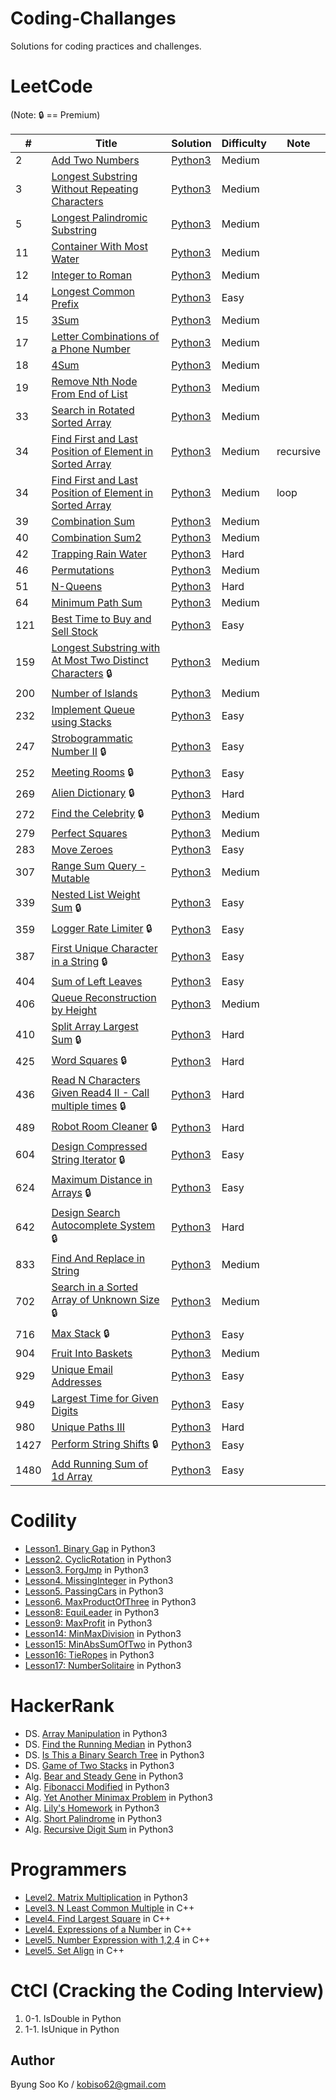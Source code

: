 Coding-Challanges
=================
Solutions for coding practices and challenges.

# LeetCode
(Note: :lock: == Premium)

\# | Title | Solution | Difficulty | Note
-- | -- | -- | -- | --
2 | [Add Two Numbers](https://leetcode.com/problems/add-two-numbers/) | [Python3](./LeetCode/2.Add_Two_Numbers.py) | Medium
3 | [Longest Substring Without Repeating Characters](https://leetcode.com/problems/longest-substring-without-repeating-characters/) | [Python3](./LeetCode/3.Longest_Substring_Without_Repeating_Characters.py) | Medium
5 | [Longest Palindromic Substring](https://leetcode.com/problems/longest-palindromic-substring/) | [Python3](./LeetCode/5.Longest_Palindromic_Substring.py) | Medium
11 | [Container With Most Water](https://leetcode.com/problems/container-with-most-water/) | [Python3](./LeetCode/11.Container_With_Most_Water.py) | Medium
12 | [Integer to Roman](https://leetcode.com/problems/integer-to-roman/) | [Python3](./LeetCode/12.Integer_to_Roman.py) | Medium
14 | [Longest Common Prefix](https://leetcode.com/problems/longest-common-prefix/) | [Python3](./LeetCode/14.Longest_Common_Prefix.py) | Easy
15 | [3Sum](https://leetcode.com/problems/3sum/) | [Python3](./LeetCode/15.3Sum.py) | Medium
17 | [Letter Combinations of a Phone Number](https://leetcode.com/problems/letter-combinations-of-a-phone-number/) | [Python3](./LeetCode/17.Letter_Combinations_of_a_Phone_Number.py) | Medium
18 | [4Sum](https://leetcode.com/problems/4sum/) | [Python3](./LeetCode/18.4Sum.py) | Medium
19 | [Remove Nth Node From End of List](https://leetcode.com/problems/remove-nth-node-from-end-of-list/) | [Python3](./LeetCode/19.Remove_Nth_Node_From_End_of_List.py) | Medium
33 | [Search in Rotated Sorted Array](https://leetcode.com/problems/search-in-rotated-sorted-array/) | [Python3](./LeetCode/33.Search_in_Rotated_Sorted_Array.py) | Medium
34 | [Find First and Last Position of Element in Sorted Array](https://leetcode.com/problems/find-first-and-last-position-of-element-in-sorted-array) | [Python3](./LeetCode/34.Find_First_and_Last_Position_of_Element_in_Sorted_Array.py) | Medium | recursive
34 | [Find First and Last Position of Element in Sorted Array](https://leetcode.com/problems/find-first-and-last-position-of-element-in-sorted-array) | [Python3](./LeetCode/34.Find_First_and_Last_Position_of_Element_in_Sorted_Array.loop.py) | Medium | loop
39 | [Combination Sum](https://leetcode.com/problems/combination-sum) | [Python3](./LeetCode/39.Combination_Sum.py) | Medium
40 | [Combination Sum2](https://leetcode.com/problems/combination-sum-ii/) | [Python3](./LeetCode/40.Combination_Sum2.py) | Medium
42 | [Trapping Rain Water](https://leetcode.com/problems/trapping-rain-water/) | [Python3](./LeetCode/42.Trapping_Rain_Water.py) | Hard
46 | [Permutations](https://leetcode.com/problems/permutations/) | [Python3](./LeetCode/46.Permutations.py) | Medium
51 | [N-Queens](https://leetcode.com/problems/n-queens/) | [Python3](./LeetCode/51.N-Queens.py) | Hard
64 | [Minimum Path Sum](https://leetcode.com/problems/minimum-path-sum/) | [Python3](./LeetCode/64.Minimum_Path_Sum.py) | Medium
121 | [Best Time to Buy and Sell Stock](https://leetcode.com/problems/best-time-to-buy-and-sell-stock/) | [Python3](./LeetCode/121.Best_Time_to_Buy_and_Sell_Stock.py) | Easy
159 | [Longest Substring with At Most Two Distinct Characters](https://leetcode.com/problems/longest-substring-with-at-most-two-distinct-characters/) :lock: | [Python3](./LeetCode/159.Longest_Substring_with_At_Most_Two_Distinct_Characters.py) | Medium
200 | [Number of Islands](https://leetcode.com/problems/number-of-islands/) | [Python3](./LeetCode/200.Number_of_Islands.py) | Medium
232 | [Implement Queue using Stacks](https://leetcode.com/problems/implement-queue-using-stacks/) | [Python3](./LeetCode/232.Implement_Queue_using_Stacks.py) | Easy
247 | [Strobogrammatic Number II](https://leetcode.com/problems/strobogrammatic-number-ii/) :lock: | [Python3](./LeetCode/247.Strobogrammatic_Number_2.py) | Easy
252 | [Meeting Rooms](https://leetcode.com/problems/meeting-rooms/) :lock: | [Python3](./LeetCode/252.Meeting_Rooms.py) | Easy
269 | [Alien Dictionary](https://leetcode.com/problems/alien-dictionary/) :lock: | [Python3](./LeetCode/269.Alien_Dictionary.py) | Hard
272 | [Find the Celebrity](https://leetcode.com/problems/find-the-celebrity/) :lock: | [Python3](./LeetCode/277.Find_the_Celebrity.py) | Medium
279 | [Perfect Squares](https://leetcode.com/problems/perfect-squares/) | [Python3](./LeetCode/279.Perfect_Squares.py) | Medium
283 | [Move Zeroes](https://leetcode.com/problems/move-zeroes/) | [Python3](./LeetCode/283.Move_Zeroes.py) | Easy
307 | [Range Sum Query - Mutable](https://leetcode.com/problems/range-sum-query-mutable/) | [Python3](./LeetCode/307.Range_Sum_Query-Mutable.py) | Medium
339 | [Nested List Weight Sum](https://leetcode.com/problems/nested-list-weight-sum/) :lock: | [Python3](./LeetCode/339.Nested_List_Weight_Sum.py) | Easy
359 | [Logger Rate Limiter](https://leetcode.com/problems/logger-rate-limiter/) :lock: | [Python3](./LeetCode/359.Logger_Rate_Limiter.py) | Easy
387 | [First Unique Character in a String](https://leetcode.com/problems/first-unique-character-in-a-string/) :lock: | [Python3](./LeetCode/387.First_Unique_Character_in_a_String.py) | Easy
404 | [Sum of Left Leaves](https://leetcode.com/problems/sum-of-left-leaves/) | [Python3](./LeetCode/404.Sum_of_Left_Leaves.py) | Easy
406 | [Queue Reconstruction by Height](https://leetcode.com/problems/queue-reconstruction-by-height/) | [Python3](./LeetCode/406.Queue_Reconstruction_by_Height.py) | Medium
410 | [Split Array Largest Sum](https://leetcode.com/problems/split-array-largest-sum/) :lock: | [Python3](./LeetCode/410.Split_Array_Largest_Sum.py) | Hard
425 | [Word Squares](https://leetcode.com/problems/word-squares/) :lock: | [Python3](./LeetCode/425.Word_Squares.py) | Hard
436 | [Read N Characters Given Read4 II - Call multiple times](https://leetcode.com/problems/read-n-characters-given-read4-ii-call-multiple-times/) :lock: | [Python3](./LeetCode/436.Read_N_Characters_Given_Read4_II_Call_Multiple_Times.py) | Hard
489 | [Robot Room Cleaner](https://leetcode.com/problems/robot-room-cleaner/) :lock: | [Python3](./LeetCode/489.Robot_Room_Cleaner.py) | Hard
604 | [Design Compressed String Iterator](https://leetcode.com/problems/design-compressed-string-iterator/) :lock: | [Python3](./LeetCode/604.Design_Compressed_String_Iterator.py) | Easy
624 | [Maximum Distance in Arrays](https://leetcode.com/problems/maximum-distance-in-arrays/) :lock: | [Python3](./LeetCode/624.Maximum_Distance_in_Arrays.py) | Easy
642 | [Design Search Autocomplete System](https://leetcode.com/problems/design-search-autocomplete-system/) :lock: | [Python3](./LeetCode/642.Design_Search_Autocomplete_System.py) | Hard
833 | [Find And Replace in String](https://leetcode.com/problems/find-and-replace-in-string/) | [Python3](./LeetCode/833.Find_And_Replace_in_String.py) | Medium
702 | [Search in a Sorted Array of Unknown Size](https://leetcode.com/problems/search-in-a-sorted-array-of-unknown-size/) :lock: | [Python3](./LeetCode/702.Search_in_a_Sorted_Array_of_Unknown_Size.py) | Medium
716 | [Max Stack](https://leetcode.com/problems/max-stack/) :lock: | [Python3](./LeetCode/716.Max_Stack.py) | Easy
904 | [Fruit Into Baskets](https://leetcode.com/problems/fruit-into-baskets/) | [Python3](./LeetCode/904.Fruit_Into_Baskets.py) | Medium
929 | [Unique Email Addresses](https://leetcode.com/problems/unique-email-addresses/) | [Python3](./LeetCode/929.Unique_Email_Addresses.py) | Easy
949 | [Largest Time for Given Digits](https://leetcode.com/problems/largest-time-for-given-digits/) | [Python3](./LeetCode/949.Largest_Time_for_Given_Digits.py) | Easy
980 | [Unique Paths III](https://leetcode.com/problems/unique-paths-iii/) | [Python3](./LeetCode/980.Unique_Paths_III.py) | Hard
1427 | [Perform String Shifts](https://leetcode.com/problems/perform-string-shifts/) :lock: | [Python3](./LeetCode/1427.Perform_String_Shifts.py) | Easy
1480 | [Add Running Sum of 1d Array](https://leetcode.com/problems/running-sum-of-1d-array/) | [Python3](./LeetCode/1480.Add_Running_Sum_of_1d_Array.py) | Easy

# Codility
- [Lesson1. Binary Gap](https://codility.com/programmers/lessons/1-iterations/binary_gap/start/) in Python3
- [Lesson2. CyclicRotation](https://codility.com/programmers/lessons/2-arrays/cyclic_rotation/start/) in Python3
- [Lesson3. ForgJmp](https://codility.com/programmers/lessons/3-time_complexity/frog_jmp/start/) in Python3
- [Lesson4. MissingInteger](https://codility.com/programmers/lessons/4-counting_elements/missing_integer/start/) in Python3
- [Lesson5. PassingCars](https://codility.com/programmers/lessons/5-prefix_sums/passing_cars/start/) in Python3
- [Lesson6. MaxProductOfThree](https://app.codility.com/programmers/lessons/6-sorting/max_product_of_three/start/) in Python3
- [Lesson8: EquiLeader](https://app.codility.com/programmers/lessons/8-leader/equi_leader/start/) in Python3
- [Lesson9: MaxProfit](https://app.codility.com/programmers/lessons/9-maximum_slice_problem/max_profit/) in Python3
- [Lesson14: MinMaxDivision](https://app.codility.com/programmers/lessons/14-binary_search_algorithm/min_max_division/) in Python3
- [Lesson15: MinAbsSumOfTwo](https://app.codility.com/programmers/lessons/15-caterpillar_method/min_abs_sum_of_two/start/) in Python3
- [Lesson16: TieRopes](https://app.codility.com/programmers/lessons/16-greedy_algorithms/tie_ropes/) in Python3
- [Lesson17: NumberSolitaire](https://app.codility.com/programmers/lessons/17-dynamic_programming/number_solitaire/) in Python3

# HackerRank
- DS. [Array Manipulation](https://www.hackerrank.com/challenges/crush/problem) in Python3
- DS. [Find the Running Median](https://www.hackerrank.com/challenges/find-the-running-median/problem) in Python3
- DS. [Is This a Binary Search Tree](https://www.hackerrank.com/challenges/is-binary-search-tree/problem) in Python3
- DS. [Game of Two Stacks](https://www.hackerrank.com/challenges/game-of-two-stacks/problem) in Python3
- Alg. [Bear and Steady Gene](https://www.hackerrank.com/challenges/bear-and-steady-gene/problem) in Python3
- Alg. [Fibonacci Modified](https://www.hackerrank.com/challenges/fibonacci-modified/problem) in Python3
- Alg. [Yet Another Minimax Problem](https://www.hackerrank.com/challenges/yet-another-minimax-problem/problem) in Python3
- Alg. [Lily's Homework](https://www.hackerrank.com/challenges/lilys-homework/problem) in Python3
- Alg. [Short Palindrome](https://www.hackerrank.com/challenges/short-palindrome/problem) in Python3
- Alg. [Recursive Digit Sum](https://www.hackerrank.com/challenges/recursive-digit-sum/problem) in Python3

# Programmers
- [Level2. Matrix Multiplication](https://programmers.co.kr/learn/challenge_codes/140) in Python3
- [Level3. N Least Common Multiple](https://programmers.co.kr/learn/challenge_codes/152) in C++
- [Level4. Find Largest Square](https://programmers.co.kr/learn/challenge_codes/187) in C++
- [Level4. Expressions of a Number](https://programmers.co.kr/learn/challenge_codes/156) in C++
- [Level5. Number Expression with 1,2,4](https://programmers.co.kr/learn/challenge_codes/158) in C++
- [Level5. Set Align](https://programmers.co.kr/learn/challenge_codes/159) in C++

# CtCI (Cracking the Coding Interview)
1. 0-1. IsDouble in Python
2. 1-1. IsUnique in Python

## Author
Byung Soo Ko / kobiso62@gmail.com
